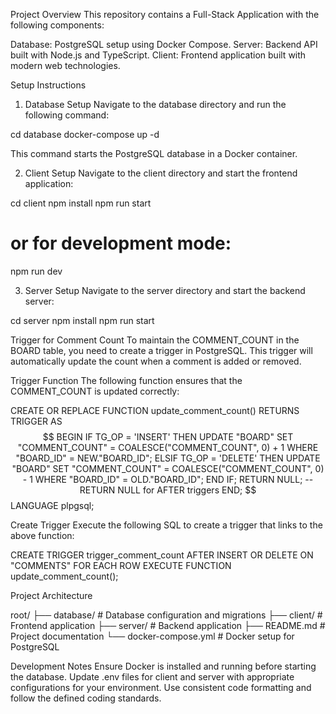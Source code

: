 Project Overview
This repository contains a Full-Stack Application with the following components:

Database: PostgreSQL setup using Docker Compose.
Server: Backend API built with Node.js and TypeScript.
Client: Frontend application built with modern web technologies.

Setup Instructions
1. Database Setup
Navigate to the database directory and run the following command:

cd database
docker-compose up -d

This command starts the PostgreSQL database in a Docker container.

2. Client Setup
Navigate to the client directory and start the frontend application:

cd client
npm install
npm run start
# or for development mode:
npm run dev

3. Server Setup
Navigate to the server directory and start the backend server:

cd server
npm install
npm run start


Trigger for Comment Count
To maintain the COMMENT_COUNT in the BOARD table, you need to create a trigger in PostgreSQL. This trigger will automatically update the count when a comment is added or removed.

Trigger Function
The following function ensures that the COMMENT_COUNT is updated correctly:

CREATE OR REPLACE FUNCTION update_comment_count()
RETURNS TRIGGER AS $$
BEGIN
    IF TG_OP = 'INSERT' THEN
        UPDATE "BOARD" 
        SET "COMMENT_COUNT" = COALESCE("COMMENT_COUNT", 0) + 1 
        WHERE "BOARD_ID" = NEW."BOARD_ID";
    ELSIF TG_OP = 'DELETE' THEN
        UPDATE "BOARD" 
        SET "COMMENT_COUNT" = COALESCE("COMMENT_COUNT", 0) - 1 
        WHERE "BOARD_ID" = OLD."BOARD_ID";
    END IF;
    RETURN NULL; -- RETURN NULL for AFTER triggers
END;
$$ LANGUAGE plpgsql;

Create Trigger
Execute the following SQL to create a trigger that links to the above function:

CREATE TRIGGER trigger_comment_count
AFTER INSERT OR DELETE ON "COMMENTS"
FOR EACH ROW
EXECUTE FUNCTION update_comment_count();

Project Architecture

root/
├── database/         # Database configuration and migrations
├── client/           # Frontend application
├── server/           # Backend application
├── README.md         # Project documentation
└── docker-compose.yml # Docker setup for PostgreSQL

Development Notes
Ensure Docker is installed and running before starting the database.
Update .env files for client and server with appropriate configurations for your environment.
Use consistent code formatting and follow the defined coding standards.